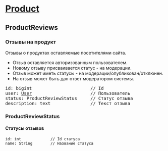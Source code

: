 
# [Product](Product.md)

## ProductReviews

### Отзывы на продукт

Отзывы о продуктах оставляемые посетителями сайта.  

- Отзыв оставляется авторизованным пользователем.   
- Новому отзыву присваивается статус - на модерации.
- Отзыв может иметь статусы - на модерации/опубликован/отклюнен.
- На отзыв может быть дан ответ модератором системы.  

<pre>
id: bigint                      // Id
user: <a href="User.md">User</a>                      // Пользователь
status: ProductReviewStatus     // Статус отзыва
description: text               // Текст отзыва
</pre>

### ProductReviewStatus

#### Статусы отзывов

```
id: int             // Id статуса
name: String        // Название статуса
```